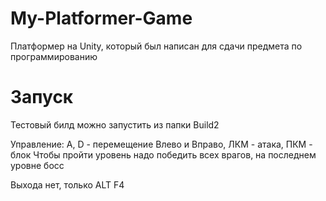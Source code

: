 # My-Platformer-Game
Платформер на Unity, который был написан для сдачи предмета по программированию

# Запуск
Тестовый билд можно запустить из папки Build2

Управление: A, D - перемещение Влево и Вправо, ЛКМ - атака, ПКМ - блок
Чтобы пройти уровень надо победить всех врагов, на последнем уровне босс

Выхода нет, только ALT F4
